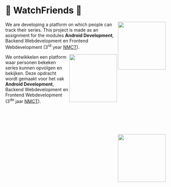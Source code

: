 # :movie_camera: WatchFriends :movie_camera:

<img src="https://travis-ci.org/WatchFriends/Web.svg?branch=master" width="150" align="right" />

We are developing a platform on which people can track their series. This project is made as an assignment for the modules **Android Development**, Backend Webdevelopment en Frontend Webdevelopment (3<sup>rd</sup> year [NMCT][2]).

<img src="https://cloud.githubusercontent.com/assets/22445552/19907252/41fde11e-a07e-11e6-96f4-6105b37c3141.png" width="150" align="right"/>

We ontwikkelen een platform waar personen bekeken series kunnen opvolgen en bekijken. Deze opdracht wordt gemaakt voor het vak **Android Development**, Backend Webdevelopment en Frontend Webdevelopment (3<sup>de</sup> jaar [NMCT][2]).

<br/><br/><br/><br/>

<a href="http://www.nmct.be" target="_blank"><img src="https://cloud.githubusercontent.com/assets/16222780/20265786/4c1bcdc4-aa73-11e6-9c45-1568ff1d3ae1.png" width="150" align="right"/></a>

 [2]: http://www.nmct.be
